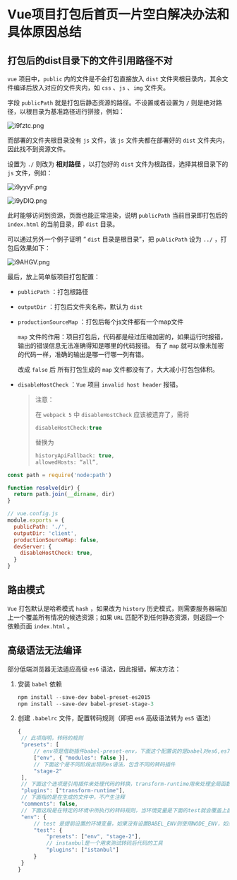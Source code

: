 # Vue项目打包后首页一片空白解决办法和具体原因总结

## 打包后的dist目录下的文件引用路径不对

`vue` 项目中，`public` 内的文件是不会打包直接放入 `dist` 文件夹根目录内，其余文件编译后放入对应的文件夹内，如 `css` 、`js` 、`img` 文件夹。

字段 `publicPath` 就是打包后静态资源的路径。不设置或者设置为 `/` 则是绝对路径，以根目录为基准路径进行拼接，例如：

![i9fztc.png](https://i.328888.xyz/2023/04/27/i9fztc.png)

而部署的文件夹根目录没有 `js` 文件，该 `js` 文件夹都在部署好的 `dist` 文件夹内，因此找不到资源文件。

设置为 `./` 则改为 **相对路径** ，以打包好的 `dist` 文件为根路径，选择其根目录下的 `js` 文件，例如：

![i9yyvF.png](https://i.328888.xyz/2023/04/27/i9yyvF.png)

![i9yDIQ.png](https://i.328888.xyz/2023/04/27/i9yDIQ.png)

此时能够访问到资源，页面也能正常渲染，说明 `publicPath` 当前目录即打包后的 `index.html` 的当前目录，即 `dist` 目录。

可以通过另外一个例子证明 “ `dist` 目录是根目录”，把 `publicPath` 设为 `../` ，打包后效果如下：

![i9AHGV.png](https://i.328888.xyz/2023/04/27/i9AHGV.png)

最后，放上简单版项目打包配置：

- `publicPath` ：打包根路径

- `outputDir` ：打包后文件夹名称，默认为 `dist` 

- `productionSourceMap` ：打包后每个js文件都有一个map文件

  `map` 文件的作用：项目打包后，代码都是经过压缩加密的，如果运行时报错，输出的错误信息无法准确得知是哪里的代码报错。 有了 `map` 就可以像未加密的代码一样，准确的输出是哪一行哪一列有错。

  改成 `false` 后 所有打包生成的 `map` 文件都没有了，大大减小打包包体积。

- `disableHostCheck` ：`Vue` 项目 `invalid host header` 报错。

  > 注意：
  >
  > 在 `webpack 5` 中 `disableHostCheck` 应该被遗弃了，需将
  >
  > ```js
  > disableHostCheck:true
  > ```
  >
  > 替换为
  >
  > ```js
  > historyApiFallback: true,
  > allowedHosts: “all”,
  > ```

```js
const path = require('node:path')

function resolve(dir) {
  return path.join(__dirname, dir)
}

// vue.config.js
module.exports = {
  publicPath: './',
  outputDir: 'client',
  productionSourceMap: false,
  devServer: {
    disableHostCheck: true,
  }
}
```

## 路由模式

`Vue` 打包默认是哈希模式 `hash` ，如果改为 `history` 历史模式，则需要服务器端加上一个覆盖所有情况的候选资源；如果 `URL` 匹配不到任何静态资源，则返回一个依赖页面 `index.html` 。

## 高级语法无法编译

部分低端浏览器无法适应高级 `es6` 语法，因此报错。解决方法：

1. 安装 `babel` 依赖

   ```js
   npm install --save-dev babel-preset-es2015
   npm install --save-dev babel-preset-stage-3
   ```

2. 创建 `.babelrc` 文件，配置转码规则（即把 `es6` 高级语法转为 `es5` 语法）

   ```js
   {
   	// 此项指明，转码的规则
   	"presets": [
   		// env项是借助插件babel-preset-env，下面这个配置说的是babel对es6,es7,es8进行转码，并且设置amd,commonjs这样的模块化文件，不进行转码
   		["env", { "modules": false }],
   		// 下面这个是不同阶段出现的es语法，包含不同的转码插件
   		"stage-2"
   	],
   	// 下面这个选项是引用插件来处理代码的转换，transform-runtime用来处理全局函数和优化babel编译
   	"plugins": ["transform-runtime"],
   	// 下面指的是在生成的文件中，不产生注释
   	"comments": false,
   	// 下面这段是在特定的环境中所执行的转码规则，当环境变量是下面的test就会覆盖上面的设置
   	"env": {
   		// test 是提前设置的环境变量，如果没有设置BABEL_ENV则使用NODE_ENV，如果都没有设置默认就是development
   		"test": {
   			"presets": ["env", "stage-2"],
   			// instanbul是一个用来测试转码后代码的工具
   			"plugins": ["istanbul"]
   		}
   	}
   }
   ```


